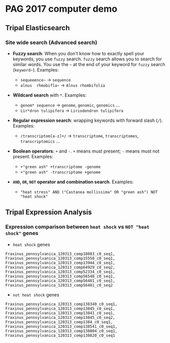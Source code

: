 # PAG 2017 computer demo

## Tripal Elasticsearch

### Site wide search (Advanced search)

* **Fuzzy search**: When you don't know how to exactly spell your keywords, you use `fuzzy` search. `fuzzy` search allows you to search for similar words. You use the `~` at the end of your keyword for `fuzzy` search (`keyword~`). Examples:

  + `sequeeence~` -> `sequence`
  + `alnus  rhmobifla~` -> `Alnus rhombifolia`

* **Wildcard search** with `*`. Examples:

  + `genom* sequence` -> `genome`, `genomic`, `genomics` ...
  + `Lir*dron tulipifera` -> `Liriodendron tulipifera`

* **Regular expression search**: wrapping keywords with forward slash (`/`). Examples:

  + `/transcriptom[a-z]+/` -> `transcriptome`, `transcriptomes`, `transcriptomics` ...

* **Boolean operators**: `+` and `-`. `+` means must present; `-` means must not present. Examples:

  + `+"green ash" +transcriptome -genome`
  + `+"green ash" -transcriptome +genome`

* **`AND`, `OR`, `NOT` operator and combination search**. Examples:

  + `"heat stress" AND ("Castanea mollissima" OR "green ash") NOT "heat shock"`




## Tripal Expression Analysis

### Expression comparison between `heat shock` vs `NOT "heat shock"` genes
* `heat shock` genes

```
Fraxinus_pennsylvanica_120313_comp18083_c0_seq1,
Fraxinus_pennsylvanica_120313_comp15550_c0_seq1,
Fraxinus_pennsylvanica_120313_comp13944_c0_seq1,
Fraxinus_pennsylvanica_120313_comp64929_c0_seq2,
Fraxinus_pennsylvanica_120313_comp52334_c0_seq1,
Fraxinus_pennsylvanica_120313_comp56548_c0_seq1,
Fraxinus_pennsylvanica_120313_comp56481_c0_seq1,
Fraxinus_pennsylvanica_120313_comp56481_c0_seq2
```

* `not heat shock` genes

```
Fraxinus_pennsylvanica_120313_comp138340_c0_seq1,
Fraxinus_pennsylvanica_120313_comp13845_c0_seq1,
Fraxinus_pennsylvanica_120313_comp13841_c0_seq1,
Fraxinus_pennsylvanica_120313_comp13845_c0_seq2,
Fraxinus_pennsylvanica_120313_comp1384_c0_seq1,
Fraxinus_pennsylvanica_120313_comp138541_c0_seq1,
Fraxinus_pennsylvanica_120313_comp138804_c0_seq1,
Fraxinus_pennsylvanica_120313_comp138820_c0_seq1
```
